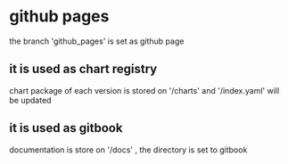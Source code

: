 # github pages

the branch 'github_pages' is set as github page

## it is used as chart registry

chart package of each version is stored on '/charts' and '/index.yaml' will be updated

## it is used as gitbook

documentation is store on '/docs' , the directory is set to gitbook
